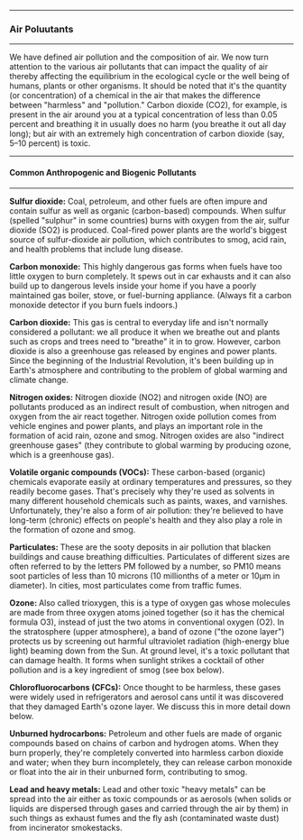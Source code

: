 ----
### Air Poluutants
-------
We have defined air pollution and the composition of air. We now turn attention to the various air pollutants that can impact the 
quality of air thereby affecting the equilibrium  in the ecological cycle or the well being of humans, plants or other organisms. It should be noted that it's the quantity (or concentration) of a chemical in the air that makes the difference between "harmless" and "pollution." Carbon dioxide (CO2), for example, is present in the air around you at a typical concentration of less than 0.05 percent and breathing it in usually does no harm (you breathe it out all day long); but air with an extremely high concentration of carbon dioxide (say, 5–10 percent) is toxic.

-----
#### Common Anthropogenic and Biogenic Pollutants
----

<p><strong>Sulfur dioxide:</strong> Coal, petroleum, and other fuels are often impure and contain sulfur as well as organic (carbon-based) compounds. When sulfur (spelled "sulphur" in some countries) burns with oxygen from the air, sulfur dioxide (SO2) is produced. Coal-fired power plants are the world's biggest source of sulfur-dioxide air pollution, which contributes to smog, acid rain, and health problems that include lung disease.</p>
<p><strong>Carbon monoxide:</strong>  This highly dangerous gas forms when fuels have too little oxygen to burn completely. It spews out in car exhausts and it can also build up to dangerous levels inside your home if you have a poorly maintained gas boiler, stove, or fuel-burning appliance. (Always fit a carbon monoxide detector if you burn fuels indoors.)</p>
<p><strong>Carbon dioxide:</strong>  This gas is central to everyday life and isn't normally considered a pollutant: we all produce it when we breathe out and plants such as crops and trees need to "breathe" it in to grow. However, carbon dioxide is also a greenhouse gas released by engines and power plants. Since the beginning of the Industrial Revolution, it's been building up in Earth's atmosphere and contributing to the problem of global warming and climate change.</p>
<p><strong>Nitrogen oxides:</strong> Nitrogen dioxide (NO2) and nitrogen oxide (NO) are pollutants produced as an indirect result of combustion, when nitrogen and oxygen from the air react together. Nitrogen oxide pollution comes from vehicle engines and power plants, and plays an important role in the formation of acid rain, ozone and smog. Nitrogen oxides are also "indirect greenhouse gases" (they contribute to global warming by producing ozone, which is a greenhouse gas).</p>
<p><strong>Volatile organic compounds (VOCs):</strong> These carbon-based (organic) chemicals evaporate easily at ordinary temperatures and pressures, so they readily become gases. That's precisely why they're used as solvents in many different household chemicals such as paints, waxes, and varnishes. Unfortunately, they're also a form of air pollution: they're believed to have long-term (chronic) effects on people's health and they also play a role in the formation of ozone and smog.</p>
<p><strong>Particulates: </strong>These are the sooty deposits in air pollution that blacken buildings and cause breathing difficulties. Particulates of different sizes are often referred to by the letters PM followed by a number, so PM10 means soot particles of less than 10 microns (10 millionths of a meter or 10µm in diameter). In cities, most particulates come from traffic fumes.</p>
<p><strong>Ozone: </strong>Also called trioxygen, this is a type of oxygen gas whose molecules are made from three oxygen atoms joined together (so it has the chemical formula O3), instead of just the two atoms in conventional oxygen (O2). In the stratosphere (upper atmosphere), a band of ozone ("the ozone layer") protects us by screening out harmful ultraviolet radiation (high-energy blue light) beaming down from the Sun. At ground level, it's a toxic pollutant that can damage health. It forms when sunlight strikes a cocktail of other pollution and is a key ingredient of smog (see box below).</p>
<p><strong>Chlorofluorocarbons (CFCs):</strong> Once thought to be harmless, these gases were widely used in refrigerators and aerosol cans until it was discovered that they damaged Earth's ozone layer. We discuss this in more detail down below.</p>
<p><strong>Unburned hydrocarbons:</strong> Petroleum and other fuels are made of organic compounds based on chains of carbon and hydrogen atoms. When they burn properly, they're completely converted into harmless carbon dioxide and water; when they burn incompletely, they can release carbon monoxide or float into the air in their unburned form, contributing to smog.</p>
<p><strong>Lead and heavy metals:</strong> Lead and other toxic "heavy metals" can be spread into the air either as toxic compounds or as aerosols (when solids or liquids are dispersed through gases and carried through the air by them) in such things as exhaust fumes and the fly ash (contaminated waste dust) from incinerator smokestacks.</p>
